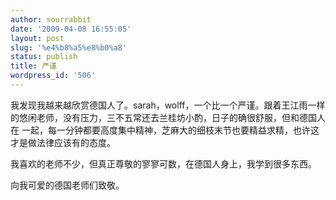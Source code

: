 ```yaml
---
author: sourrabbit
date: '2009-04-08 16:55:05'
layout: post
slug: '%e4%b8%a5%e8%b0%a8'
status: publish
title: 严谨
wordpress_id: '506'
---
```


我发现我越来越欣赏德国人了。sarah，wolff，一个比一个严谨。跟着王江雨一样的悠闲老师，没有压力，三不五常还去兰桂坊小酌，日子的确很舒服，但和德国人在
一起，每一分钟都要高度集中精神，芝麻大的细枝末节也要精益求精，也许这才是做法律应该有的态度。

我喜欢的老师不少，但真正尊敬的寥寥可数，在德国人身上，我学到很多东西。

向我可爱的德国老师们致敬。

